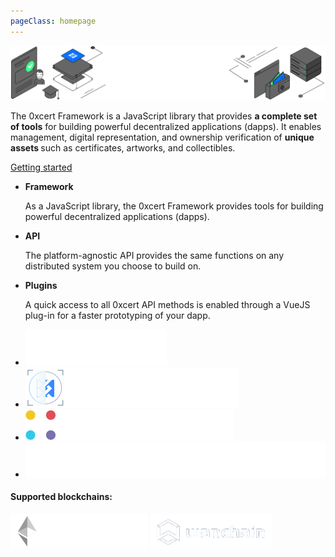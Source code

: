```yaml
---
pageClass: homepage
---
```


![0xcert](./assets/hero-image.svg)

<div class="intro">
  <p>
    The 0xcert Framework is a JavaScript library that provides <strong>a complete set of tools</strong> for building powerful decentralized applications (dapps). It enables management, digital representation, and ownership verification of <strong>unique assets </strong> such as certificates, artworks, and collectibles.
  </p>
</div>

<a href="/introduction/getting-started.html" class="button">Getting started</a>

<ul class="features">
  <li>
    <strong>Framework</strong>
    <p>
      As a JavaScript library, the 0xcert Framework provides tools for building powerful decentralized applications (dapps). 
    </p>
  </li>
  <li>
    <strong>API</strong>
    <p>
      The platform-agnostic API provides the same functions on any distributed system you choose to build on. 
    </p>
  </li>
  <li>
    <strong>Plugins</strong>
    <p>
      A quick access to all 0xcert API methods is enabled through a VueJS plug-in for a faster prototyping of your dapp.
    </p>
  </li>
</ul>

<ul class="products">
  <li><a href="https://0xcert.org" target="_blank"><img src="./assets/logo_0xcert.svg"/></a></li>
  <li><a href="https://erc721validator.org" target="_blank"><img src="./assets/logo_validator.svg"/></a></li>
  <li><a href="https://swapmarket.com" target="_blank"><img src="./assets/logo_swapmarket.svg"/></a></li>
  <li><a href="https://nonfungiblealliance.org" target="_blank"><img src="./assets/logo_alliance.svg"/></a></li>
</ul>

<div class="blockchains">
  <h4>Supported blockchains:</h4>  
  <img src="./assets/ethereum.png"/>
  <img src="./assets/wanchain.png"/>
</div>
